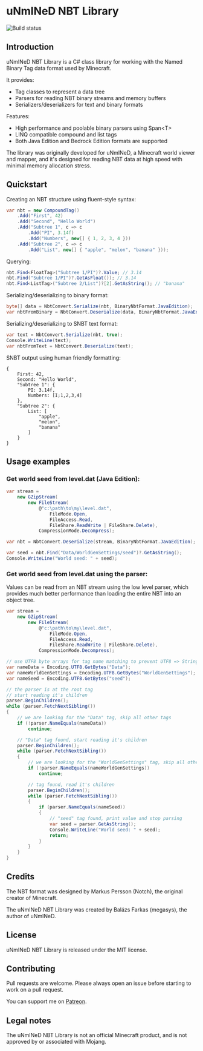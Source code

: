 ﻿# uNmINeD NBT Library

![Build status](https://github.com/unminednet/unmined.minecraft.nbt/actions/workflows/publish.yml/badge.svg)


## Introduction

uNmINeD NBT Library is a C# class library for working with the Named Binary Tag data format used by Minecraft.

It provides:

* Tag classes to represent a data tree
* Parsers for reading NBT binary streams and memory buffers
* Serializers/deserializers for text and binary formats

Features:

* High performance and poolable binary parsers using Span&lt;T&gt;
* LINQ compatible compound and list tags
* Both Java Edition and Bedrock Edition formats are supported

The library was originally developed for uNmINeD, a Minecraft world viewer and mapper, and it's designed for reading NBT data at high speed with minimal memory allocation stress.

## Quickstart

Creating an NBT structure using fluent-style syntax:

```csharp
var nbt = new CompoundTag()
    .Add("First", 42)
    .Add("Second", "Hello World")
    .Add("Subtree 1", c => c
        .Add("PI", 3.14f)
        .Add("Numbers", new[] { 1, 2, 3, 4 }))
    .Add("Subtree 2", c => c
        .Add("List", new[] { "apple", "melon", "banana" }));

```

Querying:

````csharp
nbt.Find<FloatTag>("Subtree 1/PI")?.Value; // 3.14
nbt.Find("Subtree 1/PI")?.GetAsFloat()); // 3.14
nbt.Find<ListTag>("Subtree 2/List")?[2].GetAsString(); // "banana"

````

Serializing/deserializing to binary format:

````csharp
byte[] data = NbtConvert.Serialize(nbt, BinaryNbtFormat.JavaEdition);
var nbtFromBinary = NbtConvert.Deserialize(data, BinaryNbtFormat.JavaEdition);
````

Serializing/deserializing to SNBT text format:

```csharp
var text = NbtConvert.Serialize(nbt, true);
Console.WriteLine(text);
var nbtFromText = NbtConvert.Deserialize(text);

````

SNBT output using human friendly formatting:

````console
{
    First: 42,
    Second: "Hello World",
    "Subtree 1": {
        PI: 3.14f,
        Numbers: [I;1,2,3,4]
    },
    "Subtree 2": {
        List: [
            "apple",
            "melon",
            "banana"
        ]
    }
}
````

## Usage examples

### Get world seed from level.dat (Java Edition):

```csharp
var stream =
    new GZipStream(
        new FileStream(
            @"c:\path\to\my\level.dat", 
                FileMode.Open,
                FileAccess.Read,
                FileShare.ReadWrite | FileShare.Delete),
            CompressionMode.Decompress);

var nbt = NbtConvert.Deserialize(stream, BinaryNbtFormat.JavaEdition);

var seed = nbt.Find("Data/WorldGenSettings/seed")?.GetAsString();
Console.WriteLine("World seed: " + seed);
```

### Get world seed from level.dat using the parser:

Values can be read from an NBT stream using the low level parser, which provides much better performance than loading the entire NBT into an object tree.

```csharp
var stream =
    new GZipStream(
        new FileStream(
            @"c:\path\to\my\level.dat", 
                FileMode.Open,
                FileAccess.Read,
                FileShare.ReadWrite | FileShare.Delete),
            CompressionMode.Decompress);

// use UTF8 byte arrays for tag name matching to prevent UTF8 => String conversions
var nameData = Encoding.UTF8.GetBytes("Data");
var nameWorldGenSettings = Encoding.UTF8.GetBytes("WorldGenSettings");
var nameSeed = Encoding.UTF8.GetBytes("seed");

// the parser is at the root tag
// start reading it's children
parser.BeginChildren();
while (parser.FetchNextSibling())
{
    // we are looking for the "Data" tag, skip all other tags
    if (!parser.NameEquals(nameData))
        continue;

    // "Data" tag found, start reading it's children
    parser.BeginChildren();
    while (parser.FetchNextSibling())
    {
        // we are looking for the "WorldGenSettings" tag, skip all other
        if (!parser.NameEquals(nameWorldGenSettings)) 
            continue;

        // tag found, read it's children
        parser.BeginChildren();
        while (parser.FetchNextSibling())
        {
            if (parser.NameEquals(nameSeed))
            {
                // "seed" tag found, print value and stop parsing
                var seed = parser.GetAsString();
                Console.WriteLine("World seed: " + seed);
                return;
            }
        }
    }
}

```

## Credits

The NBT format was designed by Markus Persson (Notch), the original creator of Minecraft.

The uNmINeD NBT Library was created by Balázs Farkas (megasys), the author of uNmINeD.

## License

uNmINeD NBT Library is released under the MIT license.

## Contributing

Pull requests are welcome. Please always open an issue before starting to work on a pull request.

You can support me on [Patreon](https://www.patreon.com/megasys).

## Legal notes

The uNmINeD NBT Library is not an official Minecraft product, and is not approved by or associated with Mojang.
